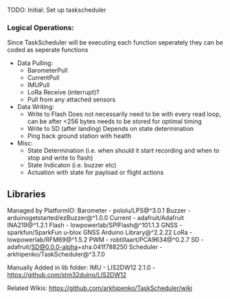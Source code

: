 TODO:
Initial:
Set up taskscheduler


### Logical Operations:
Since TaskScheduler will be executing each function seperately they can be coded as seperate functions
- Data Pulling:
    - BarometerPull
    - CurrentPull
    - IMUPull
    - LoRa Receive (interrupt)?
    - Pull from any attached sensors
- Data Writing:
    - Write to Flash
        Does not necessarily need to be with every read loop, can be after <256 bytes needs to be stored for optimal timing
    - Write to SD (after landing)
        Depends on state determination
    - Ping back ground station with health
- Misc:
    - State Determination (i.e. when should it start recording and when to stop and write to flash)
    - State Indicaton (i.e. buzzer etc)
    - Actuation with state for payload or flight actions


## Libraries
Managed by PlatformIO:
    Barometer - pololu/LPS@^3.0.1
    Buzzer - arduinogetstarted/ezBuzzer@^1.0.0
    Current - adafruit/Adafruit INA219@^1.2.1
    Flash - lowpowerlab/SPIFlash@^101.1.3
    GNSS - sparkfun/SparkFun u-blox GNSS Arduino Library@^2.2.22
    LoRa - lowpowerlab/RFM69@^1.5.2
    PWM - robtillaart/PCA9634@^0.2.7
    SD - adafruit/SD@0.0.0-alpha+sha.041f788250
    Scheduler - arkhipenko/TaskScheduler@^3.7.0

Manually Added in lib folder:
    IMU - LIS2DW12 2.1.0 - https://github.com/stm32duino/LIS2DW12

Related Wikis:
    https://github.com/arkhipenko/TaskScheduler/wiki